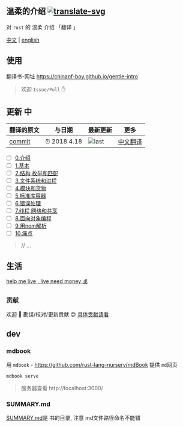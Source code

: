## 温柔的介绍 [![translate-svg]][translate-list]

[translate-svg]: http://llever.com/translate.svg
[translate-list]: https://github.com/chinanf-boy/chinese-translate-list

对 `rust` 的 温柔 介绍 「翻译 」

[中文](./readme.md) | [english](https://github.com/stevedonovan/gentle-intro)

## 使用 

翻译书-网址 https://chinanf-boy.github.io/gentle-intro

> 欢迎 `Issue/Pull` ✋

## 更新 中

<!-- doc-templite START generated -->
<!-- repo = 'stevedonovan/gentle-intro' -->
<!-- commit = '4885a0615a48f1a736f88e71b9e5e3cba887c63c' -->
<!-- time = '2018 4.18' -->
翻译的原文 | 与日期 | 最新更新 | 更多
---|---|---|---
[commit] | ⏰ 2018 4.18 | ![last] | [中文翻译][translate-list]

[last]: https://img.shields.io/github/last-commit/stevedonovan/gentle-intro.svg
[commit]: https://github.com/stevedonovan/gentle-intro/tree/4885a0615a48f1a736f88e71b9e5e3cba887c63c

<!-- doc-templite END generated -->

- [ ] [0.介绍](./src/readme.zh.md)
- [ ] [1.基本](./src/1-basics.zh.md)
- [ ] [2.结构,枚举和匹配](./src/2-structs-enums-lifetimes.zh.md)
- [ ] [3.文件系统和进程](./src/3-filesystem.zh.md)
- [ ] [4.模块和货物](./src/4-modules.zh.md)
- [ ] [5.标准库容器](./src/5-stdlib-containers.zh.md)
- [ ] [6.错误处理](./src/6-error-handling.zh.md)
- [ ] [7.线程,网络和共享](./src/7-shared-and-networking.zh.md)
- [ ] [8.面向对象编程](./src/object-orientation.zh.md)
- [ ] [9.用nom解析](./src/nom-intro.zh.md)
- [ ] [10.痛点](./src/pain-points.zh.md)

> // ...

## 生活

[help me live , live need money 💰](https://github.com/chinanf-boy/live-need-money)

### 贡献

欢迎 👏 勘误/校对/更新贡献 😊 [具体贡献请看](https://github.com/chinanf-boy/chinese-translate-list#贡献)

## dev

### mdbook

用 `mdbook`  - https://github.com/rust-lang-nursery/mdBook 提供 `md`网页

```
mdbook serve
```

> 服务器查看 http://localhost:3000/

### SUMMARY.md 

[SUMMARY.md](./src/SUMMARY.md)是 书的目录, 注意 md文件路径命名不能错